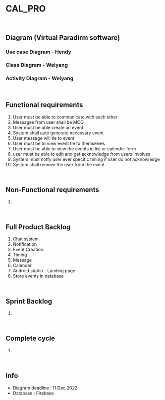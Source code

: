 # CAL_PRO <br /><br />

## Diagram (Virtual Paradirm software) <br /> 
### Use case Diagram - Hendy 
### Class Diagram - Weiyang 
### Activity Diagram - Weiyang


 <br /> 
 
## Functional requirements
1. User must be able to communicate with each other
2. Messages from user shall be MCQ
3. User must be able create an event 
4. System shall auto generate necessary event
5. User message will tie to event
6. User must be to view event tie to themselves
7. User must be able to view the events in list or calender form
8. user must be able to edit and get acknowledge from users involves
9. System must notfy user ever specific timing if user do not acknowledge
10. System shall remove the user from the event 


<br />

## Non-Functional requirements
1.


<br />

## Full Product Backlog
1. Chat system
2. Notification
3. Event Creation
4. Timing
5. Message
6. Calender
7. Android studio - Landing page
8. Store events in database


<br />

## Sprint Backlog 
1.


<br />

## Complete cycle 
1.


<br />

## Info 
*  Diagram deadline : 11 Dec 2022
*  Database : Firebase
<br />


